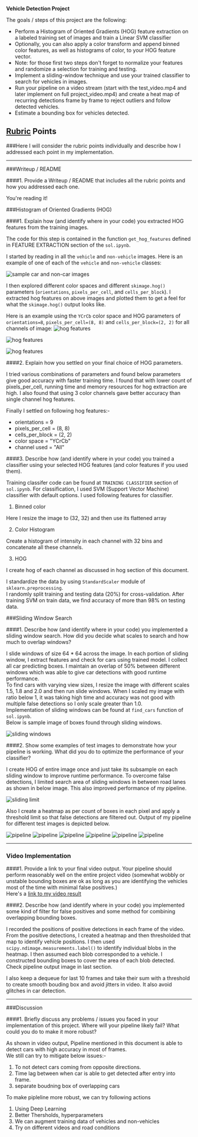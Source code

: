 **Vehicle Detection Project**

The goals / steps of this project are the following:

* Perform a Histogram of Oriented Gradients (HOG) feature extraction on a labeled training set of images and train a Linear SVM classifier
* Optionally, you can also apply a color transform and append binned color features, as well as histograms of color, to your HOG feature vector. 
* Note: for those first two steps don't forget to normalize your features and randomize a selection for training and testing.
* Implement a sliding-window technique and use your trained classifier to search for vehicles in images.
* Run your pipeline on a video stream (start with the test_video.mp4 and later implement on full project_video.mp4) and create a heat map of recurring detections frame by frame to reject outliers and follow detected vehicles.
* Estimate a bounding box for vehicles detected.

[//]: # (Image References)
[image1]: ./output_images/car_non_car.png
[image21]: ./output_images/hog0.png
[image22]: ./output_images/hog1.png
[image23]: ./output_images/hog2.png
[image3]: ./output_images/sliding_window.png
[image4]: ./output_images/sliding_limit.png
[image51]: ./output_images/pipeline1.png
[image52]: ./output_images/pipeline2.png
[image53]: ./output_images/pipeline3.png
[image54]: ./output_images/pipeline4.png
[image55]: ./output_images/pipeline5.png
[image56]: ./output_images/pipeline6.png
[video1]: ./project_output.mp4

## [Rubric](https://review.udacity.com/#!/rubrics/513/view) Points
###Here I will consider the rubric points individually and describe how I addressed each point in my implementation.  

---
###Writeup / README

####1. Provide a Writeup / README that includes all the rubric points and how you addressed each one.  

You're reading it!

###Histogram of Oriented Gradients (HOG)

####1. Explain how (and identify where in your code) you extracted HOG features from the training images.

The code for this step is contained in the function `get_hog_features` defined in FEATURE EXTRACTION section of the `sol.ipynb`.

I started by reading in all the `vehicle` and `non-vehicle` images.  Here is an example of one of each of the `vehicle` and `non-vehicle` classes:

![sample car and non-car images][image1]

I then explored different color spaces and different `skimage.hog()` parameters (`orientations`, `pixels_per_cell`, and `cells_per_block`).  I extracted hog features on above images and plotted them to get a feel for what the `skimage.hog()` output looks like.

Here is an example using the `YCrCb` color space and HOG parameters of `orientations=8`, `pixels_per_cell=(8, 8)` and `cells_per_block=(2, 2)` for all channels of image:
![hog features][image21]

![hog features][image22]

![hog features][image23]

####2. Explain how you settled on your final choice of HOG parameters.

I tried various combinations of parameters and found below parameters give good accuracy with faster training time. 
I found that with lower count of pixels_per_cell, running time and memory resources for hog extraction are high. I also found that using 3 color channels gave better accuracy than single channel hog features.  

Finally I settled on following hog features:-
* orientations    = 9
* pixels_per_cell = (8, 8)
* cells_per_block = (2, 2)
* color space = "YCrCb"
* channel used = "All" 

####3. Describe how (and identify where in your code) you trained a classifier using your selected HOG features (and color features if you used them).

Training classifer code can be found at `TRAINING CLASSIFIER` section of `sol.ipynb`. 
For classification, I used SVM (Support Vector Machine) classifier with default options. I used following features for classifier. 

1) Binned color  

Here I resize the image to (32, 32) and then use its flattened array

2) Color Histogram  

Create a histogram of intensity in each channel with 32 bins and concatenate all these channels.

3) HOG  

I create hog of each channel as discussed in hog section of this document.

I standardize the data by using `StandardScaler` module of `sklearn.preprocessing`.   
I randomly split training and testing data (20%) for cross-validation. After training SVM on train data, we find accuracy of more than 98% on testing data. 

###Sliding Window Search

####1. Describe how (and identify where in your code) you implemented a sliding window search.  How did you decide what scales to search and how much to overlap windows?

I slide windows of size 64 * 64 across the image. In each portion of sliding window, I extract features and check for cars using trained model. I collect all car predicting boxes. I maintain an overlap of 50% between different windows which was able to give car detections with good runtime performance.   
To find cars with varying view sizes, I resize the image with different scales 1.5, 1.8 and 2.0 and then run slide windows. When I scaled my image with ratio below 1, it was taking high time and accuracy was not good with multiple false detections so I only scale greater than 1.0.  
Implementation of sliding windows can be found at `find_cars` function of `sol.ipynb`.  
Below is sample image of boxes found through sliding windows.

![sliding windows][image3]

####2. Show some examples of test images to demonstrate how your pipeline is working. What did you do to optimize the performance of your classifier?

I create HOG of entire image once and just take its subsample on each sliding window to improve runtime performance. 
To overcome false detections, I limited search area of sliding windows in between road lanes as shown in below image. This also improved performance of my pipeline.   

![sliding limit][image4]

Also I create a heatmap as per count of boxes in each pixel and apply a threshold limit so that false detections are filtered out. Output of my pipeline for different test images is depicted below.  

![pipeline][image51]
![pipeline][image52]
![pipeline][image53]
![pipeline][image54]
![pipeline][image55]
![pipeline][image56]

---

### Video Implementation

####1. Provide a link to your final video output.  Your pipeline should perform reasonably well on the entire project video (somewhat wobbly or unstable bounding boxes are ok as long as you are identifying the vehicles most of the time with minimal false positives.)    
Here's a [link to my video result](./project_output.mp4)


####2. Describe how (and identify where in your code) you implemented some kind of filter for false positives and some method for combining overlapping bounding boxes.

I recorded the positions of positive detections in each frame of the video.  From the positive detections, I created a heatmap and then thresholded that map to identify vehicle positions.  I then used `scipy.ndimage.measurements.label()` to identify individual blobs in the heatmap. I then assumed each blob corresponded to a vehicle.  I constructed bounding boxes to cover the area of each blob detected.  
Check pipeline output image in last section.

I also keep a dequeue for last 10 frames and take their sum with a threshold to create smooth bouding box and avoid jitters in video. It also avoid glitches in car detection.

---

###Discussion

####1. Briefly discuss any problems / issues you faced in your implementation of this project.  Where will your pipeline likely fail?  What could you do to make it more robust?

As shown in video output, Pipeline mentioned in this document is able to detect cars with high accuracy in most of frames.  
We still can try to mitigate below issues:-

1) To not detect cars coming from opposite directions.   
2) Time lag between when car is able to get detected after entry into frame.    
3) separate boudning box of overlapping cars

To make pipleline more robust, we can try following actions
1) Using Deep Learning
2) Better Thersholds, hyperparameters
3) We can augment training data of vehicles and non-vehicles
4) Try on different videos and road conditions
